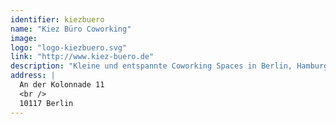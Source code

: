 ```yaml
---
identifier: kiezbuero
name: "Kiez Büro Coworking"
image:
logo: "logo-kiezbuero.svg"
link: "http://www.kiez-buero.de"
description: "Kleine und entspannte Coworking Spaces in Berlin, Hamburg, Neustrelitz und Itzehoe. Bei uns findest Du Arbeitsplätze in Gemeinschaftsbüros, private Büroräume und Besprechungsräume - alles leicht und unkompliziert online buchbar."
address: |
  An der Kolonnade 11
  <br />
  10117 Berlin
---
```

